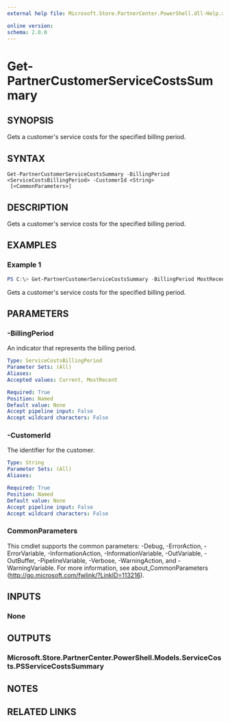 ```yaml
---
external help file: Microsoft.Store.PartnerCenter.PowerShell.dll-Help.xml

online version:
schema: 2.0.0
---
```


# Get-PartnerCustomerServiceCostsSummary

## SYNOPSIS
Gets a customer's service costs for the specified billing period.

## SYNTAX

```
Get-PartnerCustomerServiceCostsSummary -BillingPeriod <ServiceCostsBillingPeriod> -CustomerId <String>
 [<CommonParameters>]
```

## DESCRIPTION
Gets a customer's service costs for the specified billing period.

## EXAMPLES

### Example 1
```powershell
PS C:\> Get-PartnerCustomerServiceCostsSummary -BillingPeriod MostRecent -CustomerId '46a62ece-10ad-42e5-b3f1-b2ed53e6fc08'
```

Gets a customer's service costs for the specified billing period.

## PARAMETERS

### -BillingPeriod
An indicator that represents the billing period.

```yaml
Type: ServiceCostsBillingPeriod
Parameter Sets: (All)
Aliases:
Accepted values: Current, MostRecent

Required: True
Position: Named
Default value: None
Accept pipeline input: False
Accept wildcard characters: False
```

### -CustomerId
The identifier for the customer.

```yaml
Type: String
Parameter Sets: (All)
Aliases:

Required: True
Position: Named
Default value: None
Accept pipeline input: False
Accept wildcard characters: False
```

### CommonParameters
This cmdlet supports the common parameters: -Debug, -ErrorAction, -ErrorVariable, -InformationAction, -InformationVariable, -OutVariable, -OutBuffer, -PipelineVariable, -Verbose, -WarningAction, and -WarningVariable. For more information, see about_CommonParameters (http://go.microsoft.com/fwlink/?LinkID=113216).

## INPUTS

### None

## OUTPUTS

### Microsoft.Store.PartnerCenter.PowerShell.Models.ServiceCosts.PSServiceCostsSummary

## NOTES

## RELATED LINKS
